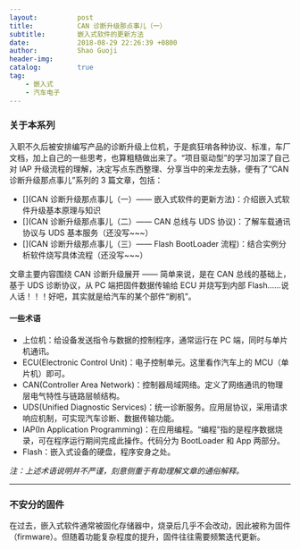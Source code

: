 ```yaml
---
layout:          post
title:           CAN 诊断升级那点事儿（一） 
subtitle:        嵌入式软件的更新方法
date:            2018-08-29 22:26:39 +0800
author:          Shao Guoji
header-img:      
catalog:         true
tag:
    - 嵌入式
    - 汽车电子
---
```


### 关于本系列

入职不久后被安排编写产品的诊断升级上位机，于是疯狂啃各种协议、标准，车厂文档，加上自己的一些思考，也算粗糙做出来了。“项目驱动型”的学习加深了自己对 IAP 升级流程的理解，决定写点东西整理、分享当中的来龙去脉，便有了“CAN 诊断升级那点事儿”系列的 3 篇文章，包括：

* [](CAN 诊断升级那点事儿（一）—— 嵌入式软件的更新方法)：介绍嵌入式软件升级基本原理与知识
* [](CAN 诊断升级那点事儿（二）—— CAN 总线与 UDS 协议)：了解车载通讯协议与 UDS 基本服务（还没写~~~）
* [](CAN 诊断升级那点事儿（三）—— Flash BootLoader 流程)：结合实例分析软件烧写具体流程（还没写~~~）

文章主要内容围绕 CAN 诊断升级展开 —— 简单来说，是在 CAN 总线的基础上，基于 UDS 诊断协议，从 PC 端把固件数据传输给 ECU 并烧写到内部 Flash……说人话！！！好吧，其实就是给汽车的某个部件“刷机”。

#### 一些术语

* 上位机：给设备发送指令与数据的控制程序，通常运行在 PC 端，同时与单片机通讯。
* ECU(Electronic Control Unit)：电子控制单元。这里看作汽车上的 MCU（单片机）即可。
* CAN(Controller Area Network)：控制器局域网络。定义了网络通讯的物理层电气特性与链路层帧结构。
* UDS(Unified Diagnostic Services)：统一诊断服务。应用层协议，采用请求响应机制，可实现汽车诊断、数据传输功能。
* IAP(In Application Programming)：在应用编程。“编程”指的是程序数据烧录，可在程序运行期间完成此操作。代码分为 BootLoader 和 App 两部分。
* Flash：嵌入式设备的硬盘，程序安身之处。

*注：上述术语说明并不严谨，刻意侧重于有助理解文章的通俗解释。*

---

### 不安分的固件

在过去，嵌入式软件通常被固化存储器中，烧录后几乎不会改动，因此被称为固件（firmware）。但随着功能复杂程度的提升，固件往往需要频繁迭代更新。